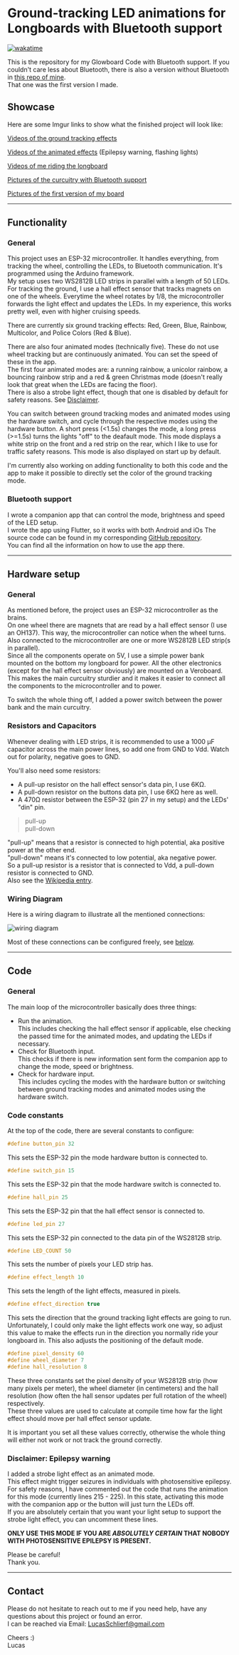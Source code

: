 # Ground-tracking LED animations for Longboards with Bluetooth support

[![wakatime](https://wakatime.com/badge/user/ee0b2e88-680b-47cf-ba7c-afd0e1637329/project/fd3403ed-9d54-4074-bf71-3785127634e4.svg)](https://wakatime.com/badge/user/ee0b2e88-680b-47cf-ba7c-afd0e1637329/project/fd3403ed-9d54-4074-bf71-3785127634e4)

This is the repository for my Glowboard Code with Bluetooth support. If you couldn't care less about Bluetooth, there is also a version without Bluetooth in [this repo of mine](https://www.github.com/LSchlierf/Glowboard).  
That one was the first version I made.

## Showcase

Here are some Imgur links to show what the finished project will look like:

[Videos of the ground tracking effects](https://imgur.com/gallery/86cq9q0)

[Videos of the animated effects](https://imgur.com/gallery/Y8oL3BI) (Epilepsy warning, flashing lights)

[Videos of me riding the longboard](https://imgur.com/gallery/xfXjWVt)

[Pictures of the curcuitry with Bluetooth support](https://imgur.com/gallery/vMbaO5J)

[Pictures of the first version of my board](https://imgur.com/gallery/5WJpUBA)

---

## Functionality

### General

This project uses an ESP-32 microcontroller. It handles everything, from tracking the wheel, controlling the LEDs, to Bluetooth communication. It's programmed using the Arduino framework.  
My setup uses two WS2812B LED strips in parallel with a length of 50 LEDs.  
For tracking the ground, I use a hall effect sensor that tracks magnets on one of the wheels. Everytime the wheel rotates by 1/8, the microcontroller forwards the light effect and updates the LEDs. In my experience, this works pretty well, even with higher cruising speeds.

There are currently six ground tracking effects: Red, Green, Blue, Rainbow, Multicolor, and Police Colors (Red & Blue).  

There are also  four animated modes (technically five). These do not use wheel tracking but are continuously animated. You can set the speed of these in the app.  
The first four animated modes are: a running rainbow, a unicolor rainbow, a bouncing rainbow strip and a red & green Christmas mode (doesn't really look that great when the LEDs are facing the floor).  
There is also a strobe light effect, though that one is disabled by default for safety reasons. See [Disclaimer](#disclaimer-epilepsy-warning).

You can switch between ground tracking modes and animated modes using the hardware switch, and cycle through the respective modes using the hardware button. A short press (<1.5s) changes the mode, a long press (>=1.5s) turns the lights "off" to the deafault mode. This mode displays a white strip on the front and a red strip on the rear, which I like to use for traffic safety reasons. This mode is also displayed on start up by default.

I'm currently also working on adding functionality to both this code and the app to make it possible to directly set the color of the ground tracking mode.

### Bluetooth support

I wrote a companion app that can control the mode, brightness and speed of the LED setup.  
I wrote the app using Flutter, so it works with both Android and iOs
The source code can be found in my corresponding [GitHub repository](https://github.com/LSchlierf/LED-Controller).  
You can find all the information on how to use the app there.

---

## Hardware setup

### General

As mentioned before, the project uses an ESP-32 microcontroller as the brains.  
On one wheel there are magnets that are read by a hall effect sensor (I use an OH137). This way, the microcontroller can notice when the wheel turns.  
Also connected to the microcontroller are one or more WS2812B LED strip(s in parallel).  
Since all the components operate on 5V, I use a simple power bank mounted on the bottom my longboard for power. All the other electronics (except for the hall effect sensor obviously) are mounted on a Veroboard. This makes the main curcuitry sturdier and it makes it easier to connect all the components to the microcontroller and to power.

To switch the whole thing off, I added a power switch between the power bank and the main curcuitry.

### Resistors and Capacitors

Whenever dealing with LED strips, it is recommended to use a 1000 μF capacitor across the main power lines, so add one from GND to Vdd. Watch out for polarity, negative goes to GND.

You'll also need some resistors:  

* A pull-up resistor on the hall effect sensor's data pin, I use 6KΩ.
* A pull-down resistor on the buttons data pin, I use 6KΩ here as well.
* A 470Ω resistor between the ESP-32 (pin 27 in my setup) and the LEDs' "din" pin.

>pull-up  
pull-down

"pull-up" means that a resistor is connected to high potential, aka positive power at the other end.  
"pull-down" means it's connected to low potential, aka negative power.  
So a pull-up resistor is a resistor that is connected to Vdd, a pull-down resistor is connected to GND.  
Also see the [Wikipedia entry](https://en.wikipedia.org/wiki/Pull-up_resistor).

### Wiring Diagram

Here is a wiring diagram to illustrate all the mentioned connections:

![wiring diagram](https://i.imgur.com/Xy3EWLW.png)

Most of these connections can be configured freely, see [below](#code-constants).

---

## Code

### General

The main loop of the microcontroller basically does three things:

* Run the animation.  
This includes checking the hall effect sensor if applicable, else checking the passed time for the animated modes, and updating the LEDs if necessary.
* Check for Bluetooth input.  
This checks if there is new information sent form the companion app to change the mode, speed or brightness.
* Check for hardware input.  
This includes cycling the modes with the hardware button or switching between ground tracking modes and animated modes using the hardware switch.

### Code constants

At the top of the code, there are several constants to configure:

```c++
#define button_pin 32
```

This sets the ESP-32 pin the mode hardware button is connected to.

```c++
#define switch_pin 15
```

This sets the ESP-32 pin that the mode hardware switch is connected to.

```c++
#define hall_pin 25
```

This sets the ESP-32 pin that the hall effect sensor is connected to.

```c++
#define led_pin 27
```

This sets the ESP-32 pin connected to the data pin of the WS2812B strip.

```c++
#define LED_COUNT 50
```

This sets the number of pixels your LED strip has.

```c++
#define effect_length 10 
```

This sets the length of the light effects, measured in pixels.

```c++
#define effect_direction true
```

This sets the direction that the ground tracking light effects are going to run. Unfortunately, I could only make the light effects work one way, so adjust this value to make the effects run in the direction you normally ride your longboard in. This also adjusts the positioning of the default mode.

```c++
#define pixel_density 60
#define wheel_diameter 7
#define hall_resolution 8
```

These three constants set the pixel density of your WS2812B strip (how many pixels per meter), the wheel diameter (in centimeters) and the hall resolution (how often the hall sensor updates per full rotation of the wheel) respectively.  
These three values are used to calculate at compile time how far the light effect should move per hall effect sensor update.

It is important you set all these values correctly, otherwise the whole thing will either not work or not track the ground correctly.

### Disclaimer: Epilepsy warning

I added a strobe light effect as an animated mode.  
This effect might trigger seizures in individuals with photosensitive epilepsy.  
For safety reasons, I have commented out the code that runs the animation for this mode (currently lines 215 - 225).
In this state, activating this mode with the companion app or the button will just turn the LEDs off.  
If you are absolutely certain that you want your light setup to support the strobe light effect, you can uncomment these lines.

**ONLY USE THIS MODE IF YOU ARE _ABSOLUTELY CERTAIN_ THAT NOBODY WITH PHOTOSENSITIVE EPILEPSY IS PRESENT.**

Please be careful!  
Thank you.

---

## Contact

Please do not hesitate to reach out to me if you need help, have any questions about this project or found an error.  
I can be reached via Email: [LucasSchlierf@gmail.com](mailto:LucasSchlierf@gmail.com)

Cheers :)  
Lucas

